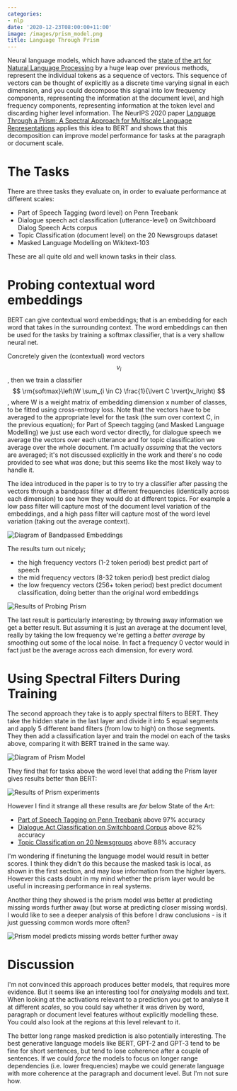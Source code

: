 ```yaml
---
categories:
- nlp
date: '2020-12-23T08:00:00+11:00'
image: /images/prism_model.png
title: Language Through Prism
---
```


Neural language models, which have advanced the [state of the art for Natural Language Processing](https://paperswithcode.com/area/natural-language-processing) by a huge leap over previous methods, represent the individual tokens as a sequence of vectors.
This sequence of vectors can be thought of explicitly as a discrete time varying signal in each dimension, and you could decompose this signal into low frequency components, representing the information at the document level, and high frequency components, representing information at the token level and discarding higher level information.
The NeurIPS 2020 paper [Language Through a Prism: A Spectral Approach for Multiscale Language Representations](https://arxiv.org/abs/2011.04823) applies this idea to BERT and shows that this decomposition can improve model performance for tasks at the paragraph or document scale.

# The Tasks

There are three tasks they evaluate on, in order to evaluate performance at different scales:

* Part of Speech Tagging (word level) on Penn Treebank
* Dialogue speech act classification (utterance-level) on Switchboard Dialog Speech Acts corpus
* Topic Classification (document level) on the 20 Newsgroups dataset
* Masked Language Modelling on Wikitext-103

These are all quite old and well known tasks in their class.

# Probing contextual word embeddings

BERT can give contextual word embeddings; that is an embedding for each word that takes in the surrounding context.
The word embeddings can then be used for the tasks by training a softmax classifier, that is a very shallow neural net.

Concretely given the (contextual) word vectors $$ v_i $$, then we train a classifier $$ \rm{softmax}\left(W \sum_{i \in C} \frac{1}{\lvert C \rvert}v_i\right) $$, where W is a weight matrix of embedding dimension x number of classes, to be fitted using cross-entropy loss.
Note that the vectors have to be averaged to the appropriate level for the task (the sum over context C, in the previous equation); for Part of Speech tagging (and Masked Language Modelling) we just use each word vector directly, for dialogue speech we average the vectors over each utterance and for topic classification we average over the whole document.
I'm actually *assuming* that the vectors are averaged; it's not discussed explicitly in the work and there's no code provided to see what was done; but this seems like the most likely way to handle it.

The idea introduced in the paper is to try to try a classifier after passing the vectors through a bandpass filter at different frequencies (identically across each dimension) to see how they would do at different topics.
For example a low pass filter will capture most of the document level variation of the embeddings, and a high pass filter will capture most of the word level variation (taking out the average context).

![Diagram of Bandpassed Embeddings](/images/prism_embeddings.png)

The results turn out nicely; 

* the high frequency vectors (1-2 token period) best predict part of speech
* the mid frequency vectors (8-32 token period) best predict dialog
* the low frequency vectors (256+ token period) best predict document classification, doing better than the original word embeddings 

![Results of Probing Prism](/images/prism_probing_results.png)

The last result is particularly interesting; by throwing away information we get a better result.
But assuming it is just an average at the document level, really by taking the low frequency we're getting a *better average* by smoothing out some of the local noise.
In fact a frequency 0 vector would in fact just be the average across each dimension, for every word.

# Using Spectral Filters During Training

The second approach they take is to apply spectral filters to BERT.
They take the hidden state in the last layer and divide it into 5 equal segments and apply 5 different band filters (from low to high) on those segments.
They then add a classification layer and train the model on each of the tasks above, comparing it with BERT trained in the same way.

![Diagram of Prism Model](/images/prism_model.png)

They find that for tasks above the word level that adding the Prism layer gives results better than BERT:

![Results of Prism experiments](/images/prism_layer_results.png)

However I find it strange all these results are *far* below State of the Art:

* [Part of Speech Tagging on Penn Treebank](https://paperswithcode.com/sota/part-of-speech-tagging-on-penn-treebank) above 97% accuracy
* [Dialogue Act Classification on Switchboard Corpus](https://paperswithcode.com/sota/dialogue-act-classification-on-switchboard) above 82% accuracy
* [Topic Classification on 20 Newsgroups](https://paperswithcode.com/sota/text-classification-on-20news) above 88% accuracy

I'm wondering if finetuning the language model would result in better scores. 
I think they didn't do this because the masked task is local, as shown in the first section, and may lose information from the higher layers.
However this casts doubt in my mind whether the prism layer would be useful in increasing performance in real systems.

Another thing they showed is the prism model was better at predicting missing words further away (but worse at predicting closer missing words).
I would like to see a deeper analysis of this before I draw conclusions - is it just guessing common words more often?

![Prism model predicts missing words better further away](/images/prism_masked_prediction.png)

# Discussion

I'm not convinced this approach produces better models, that requires more evidence.
But it seems like an interesting tool for *analysing* models and text.
When looking at the activations relevant to a prediction you get to analyse it at different *scales*, so you could say whether it was driven by word, paragraph or document level features without explicitly modelling these.
You could also look at the regions at this level relevant to it.

The better long range masked prediction is also potentially interesting.
The best generative language models like BERT, GPT-2 and GPT-3 tend to be fine for short sentences, but tend to lose coherence after a couple of sentences.
If we could *force* the models to focus on longer range dependencies (i.e. lower frequencies) maybe we could generate language with more coherence at the paragraph and document level.
But I'm not sure how.